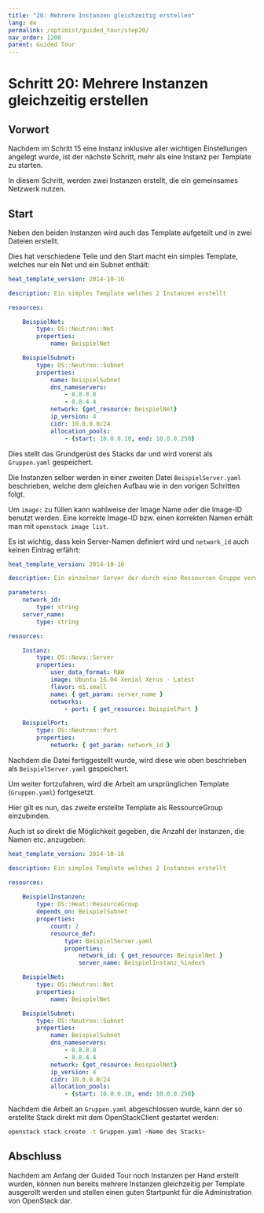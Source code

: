 ```yaml
---
title: "20: Mehrere Instanzen gleichzeitig erstellen"
lang: de
permalink: /optimist/guided_tour/step20/
nav_order: 1200
parent: Guided Tour
---
```


Schritt 20: Mehrere Instanzen gleichzeitig erstellen
====================================================

Vorwort
-------

Nachdem im Schritt 15 eine Instanz inklusive aller wichtigen
Einstellungen angelegt wurde, ist der nächste Schritt, mehr als eine
Instanz per Template zu starten.

In diesem Schritt, werden zwei Instanzen erstellt, die ein gemeinsames
Netzwerk nutzen.

Start
-----

Neben den beiden Instanzen wird auch das Template aufgeteilt und in zwei
Dateien erstellt.

Dies hat verschiedene Teile und den Start macht ein simples Template,
welches nur ein Net und ein Subnet enthält:

```yaml
heat_template_version: 2014-10-16

description: Ein simples Template welches 2 Instanzen erstellt

resources:

    BeispielNet:
        type: OS::Neutron::Net
        properties:
            name: BeispielNet

    BeispielSubnet:
        type: OS::Neutron::Subnet
        properties:
            name: BeispielSubnet
            dns_nameservers:
                - 8.8.8.8
                - 8.8.4.4
            network: {get_resource: BeispielNet}
            ip_version: 4
            cidr: 10.0.0.0/24
            allocation_pools:
                - {start: 10.0.0.10, end: 10.0.0.250}
```

Dies stellt das Grundgerüst des Stacks dar und wird vorerst als
`Gruppen.yaml` gespeichert.

Die Instanzen selber werden in einer zweiten Datei `BeispielServer.yaml`
beschrieben, welche dem gleichen Aufbau wie in den vorigen Schritten
folgt.

Um `image:` zu füllen kann wahlweise der Image Name oder die Image-ID benutzt werden.
Eine korrekte Image-ID bzw. einen korrekten Namen erhält man mit `openstack image list`.

Es ist wichtig, dass kein Server-Namen definiert wird und
`network_id` auch keinen Eintrag erfährt:

```yaml
heat_template_version: 2014-10-16

description: Ein einzelner Server der durch eine Ressourcen Gruppe verwendet wird

parameters:
    network_id:
        type: string
    server_name:
        type: string

resources:

    Instanz:
        type: OS::Nova::Server
        properties:
            user_data_format: RAW
            image: Ubuntu 16.04 Xenial Xerus - Latest
            flavor: m1.small
            name: { get_param: server_name }
            networks:
                - port: { get_resource: BeispielPort }

    BeispielPort:
        type: OS::Neutron::Port
        properties:
            network: { get_param: network_id }
```

Nachdem die Datei fertiggestellt wurde, wird diese wie oben beschrieben
als `BeispielServer.yaml` gespeichert.

Um weiter fortzufahren, wird die Arbeit am ursprünglichen Template
(`Gruppen.yaml`) fortgesetzt.

Hier gilt es nun, das zweite erstellte Template als RessourceGroup
einzubinden.

Auch ist so direkt die Möglichkeit gegeben, die Anzahl der Instanzen,
die Namen etc. anzugeben:

```yaml
heat_template_version: 2014-10-16

description: Ein simples Template welches 2 Instanzen erstellt

resources:
 
    BeispielInstanzen:
        type: OS::Heat::ResourceGroup
        depends_on: BeispielSubnet
        properties:
            count: 2
            resource_def:
                type: BeispielServer.yaml
                properties:
                    network_id: { get_resource: BeispielNet }
                    server_name: BeispielInstanz_%index%

    BeispielNet:
        type: OS::Neutron::Net
        properties:
            name: BeispielNet

    BeispielSubnet:
        type: OS::Neutron::Subnet
        properties:
            name: BeispielSubnet
            dns_nameservers:
                - 8.8.8.8
                - 8.8.4.4
            network: {get_resource: BeispielNet}
            ip_version: 4
            cidr: 10.0.0.0/24
            allocation_pools:
                - {start: 10.0.0.10, end: 10.0.0.250}
```

Nachdem die Arbeit an `Gruppen.yaml` abgeschlossen wurde, kann der so
erstellte Stack direkt mit dem OpenStackClient gestartet werden:

```bash
openstack stack create -t Gruppen.yaml <Name des Stacks>
```

Abschluss
---------

Nachdem am Anfang der Guided Tour noch Instanzen per Hand erstellt
wurden, können nun bereits mehrere Instanzen gleichzeitig per Template
ausgerollt werden und stellen einen guten Startpunkt für die Administration
von OpenStack dar.
